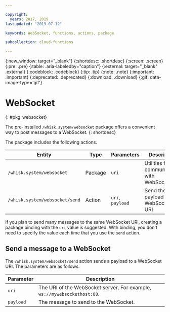 ```yaml
---

copyright:
  years: 2017, 2019
lastupdated: "2019-07-12"

keywords: WebSocket, functions, actions, package

subcollection: cloud-functions

---
```


{:new_window: target="_blank"}
{:shortdesc: .shortdesc}
{:screen: .screen}
{:pre: .pre}
{:table: .aria-labeledby="caption"}
{:external: target="_blank" .external}
{:codeblock: .codeblock}
{:tip: .tip}
{:note: .note}
{:important: .important}
{:deprecated: .deprecated}
{:download: .download}
{:gif: data-image-type='gif'}


# WebSocket
{: #pkg_websocket}

The pre-installed `/whisk.system/websocket` package offers a convenient way to post messages to a WebSocket.
{: shortdesc}

The package includes the following actions.

| Entity | Type | Parameters | Description |
| --- | --- | --- | --- |
| `/whisk.system/websocket` | Package | `uri` | Utilities for communicating with WebSockets |
| `/whisk.system/websocket/send` | Action | `uri`, `payload` | Send the payload to the WebSocket URI |

If you plan to send many messages to the same WebSocket URI, creating a package binding with the `uri` value is suggested. With binding, you don't need to specify the value each time that you use the `send` action.

## Send a message to a WebSocket

The `/whisk.system/websocket/send` action sends a payload to a WebSocket URI. The parameters are as follows.

| Parameter | Description |
| --- | --- | 
| `uri` | The URI of the WebSocket server. For example, `ws://mywebsockethost:80`. |
| `payload` | The message to send to the WebSocket. |


